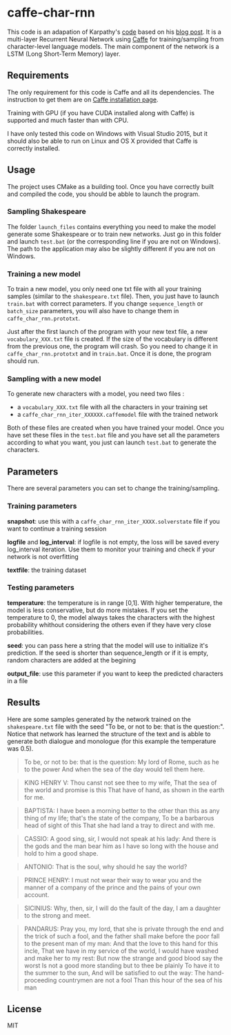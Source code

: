 # caffe-char-rnn

This code is an adapation of Karpathy's [code](https://github.com/karpathy/char-rnn) based on his [blog post](http://karpathy.github.io/2015/05/21/rnn-effectiveness/). It is a multi-layer Recurrent Neural Network using [Caffe](http://caffe.berkeleyvision.org/) for training/sampling from character-level language models. The main component of the network is a LSTM (Long Short-Term Memory) layer.

## Requirements

The only requirement for this code is Caffe and all its dependencies. The instruction to get them are on [Caffe installation page](http://caffe.berkeleyvision.org/installation.html).

Training with GPU (if you have CUDA installed along with Caffe) is supported and much faster than with CPU.

I have only tested this code on Windows with Visual Studio 2015, but it should also be able to run on Linux and OS X provided that Caffe is correctly installed.

## Usage

The project uses CMake as a building tool.
Once you have correctly built and compiled the code, you should be abble to launch the program.

### Sampling Shakespeare

The folder `launch_files` contains everything you need to make the model generate some Shakespeare or to train new networks. Just go in this folder and launch `test.bat` (or the corresponding line if you are not on Windows). The path to the application may also be slightly different if you are not on Windows.

### Training a new model

To train a new model, you only need one txt file with all your training samples (similar to the `shakespeare.txt` file). Then, you just have to launch `train.bat` with correct parameters.
If you change `sequence_length` or `batch_size` parameters, you will also have to change them in `caffe_char_rnn.prototxt`.

Just after the first launch of the program with your new text file, a new `vocabulary_XXX.txt` file is created. If the size of the vocabulary is different from the previous one, the program will crash. So you need to change it in `caffe_char_rnn.prototxt` and in `train.bat`. Once it is done, the program should run.

### Sampling with a new model

To generate new characters with a model, you need two files :

- a `vocabulary_XXX.txt` file with all the characters in your training set
- a `caffe_char_rnn_iter_XXXXXX.caffemodel` file with the trained network

Both of these files are created when you have trained your model. Once you have set these files in the `test.bat` file and you have set all the parameters according to what you want, you just can launch `test.bat` to generate the characters.

## Parameters

There are several parameters you can set to change the training/sampling.

### Training parameters

**snapshot**: use this with a `caffe_char_rnn_iter_XXXX.solverstate` file if you want to continue a training session

**logfile** and **log_interval**: if logfile is not empty, the loss will be saved every log_interval iteration. Use them to monitor your training and check if your network is not overfitting

**textfile**: the training dataset

### Testing parameters

**temperature**: the temperature is in range [0,1]. With higher temperature, the model is less conservative, but do more mistakes. If you set the temperature to 0, the model always takes the characters with the highest probability whithout considering the others even if they have very close probabilities.

**seed**: you can pass here a string that the model will use to initialize it's prediction. If the seed is shorter than sequence_length or if it is empty, random characters are added at the begining

**output_file**: use this parameter if you want to keep the predicted characters in a file

## Results

Here are some samples generated by the network trained on the `shakespeare.txt` file with the seed "To be, or not to be: that is the question:". Notice that network has learned the structure of the text and is abble to generate both dialogue and monologue (for this example the temperature was 0.5).

> To be, or not to be: that is the question:
My lord of Rome, such as he to the power
And when the sea of the day would tell them here.

>KING HENRY V:
Thou canst not see thee to my wife,
That the sea of the world and promise is this
That have of hand, as shown in the earth for me.

>BAPTISTA:
I have been a morning better to the other than this
as any thing of my life; that's the state of the company,
To be a barbarous head of sight of this
That she had land a tray to direct and with me.

>CASSIO:
A good sing, sir, I would not speak at his lady:
And there is the gods and the man bear him as I have
so long with the house and hold to him a good shape.

>ANTONIO:
That is the soul, why should he say the world?

>PRINCE HENRY:
I must not wear their way to wear you and the manner of a
company of the prince and the pains of your own account.

>SICINIUS:
Why, then, sir, I will do the fault of the day,
I am a daughter to the strong and meet.

>PANDARUS:
Pray you, my lord, that she is private through the end
and the trick of such a fool, and the father shall
make before the poor fall to the present man of my man:
And that the love to this hand for this incle,
That we have in my service of the world,
I would have washed and make her to my rest:
But now the strange and good blood say the worst
Is not a good more standing but to thee be plainly
To have it to the summer to the sun,
And will be satisfied to out the way:
The hand-proceeding countrymen are not a fool
Than this hour of the sea of his man

## License

MIT